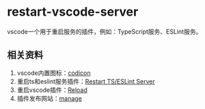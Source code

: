 # restart-vscode-server

vscode一个用于重启服务的插件，例如：TypeScript服务、ESLint服务。

## 相关资料

1. vscode内置图标：[codicon](https://microsoft.github.io/vscode-codicons/dist/codicon.html)
2. 重启ts和eslint服务插件：[Restart TS/ESLint Server](https://marketplace.visualstudio.com/items?itemName=acoreyj.restart-ts-eslint-server)
3. 重启vscode插件：[Reload](https://marketplace.visualstudio.com/items?itemName=natqe.reload)
4. 插件发布网站：[manage](https://marketplace.visualstudio.com/manage)
